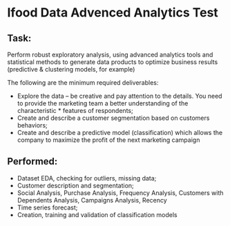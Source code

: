# Ifood Data Advenced Analytics Test

## Task:

Perform robust exploratory analysis, using advanced analytics tools and statistical methods to generate data products to optimize business results (predictive & clustering models, for example)

The following are the minimum required deliverables:
* Explore the data – be creative and pay attention to the details. You need to provide the marketing team a better understanding of the characteristic * features of respondents;
* Create and describe a customer segmentation based on customers behaviors;
* Create and describe a predictive model (classification) which allows the company to maximize the profit of the next marketing campaign

## Performed:
* Dataset EDA, checking for outliers, missing data;
* Customer description and segmentation;
* Social Analysis, Purchase Analysis, Frequency Analysis, Customers with Dependents Analysis, Campaigns Analysis, Recency
* Time series forecast;
* Creation, training and validation of classification models
